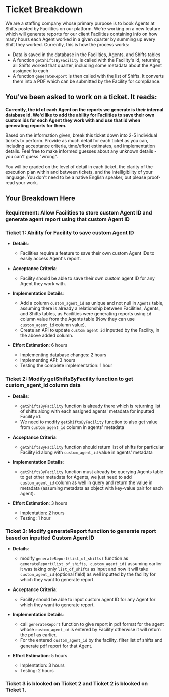 # Ticket Breakdown
We are a staffing company whose primary purpose is to book Agents at Shifts posted by Facilities on our platform. We're working on a new feature which will generate reports for our client Facilities containing info on how many hours each Agent worked in a given quarter by summing up every Shift they worked. Currently, this is how the process works:

- Data is saved in the database in the Facilities, Agents, and Shifts tables
- A function `getShiftsByFacility` is called with the Facility's id, returning all Shifts worked that quarter, including some metadata about the Agent assigned to each
- A function `generateReport` is then called with the list of Shifts. It converts them into a PDF which can be submitted by the Facility for compliance.

## You've been asked to work on a ticket. It reads:

**Currently, the id of each Agent on the reports we generate is their internal database id. We'd like to add the ability for Facilities to save their own custom ids for each Agent they work with and use that id when generating reports for them.**


Based on the information given, break this ticket down into 2-5 individual tickets to perform. Provide as much detail for each ticket as you can, including acceptance criteria, time/effort estimates, and implementation details. Feel free to make informed guesses about any unknown details - you can't guess "wrong".


You will be graded on the level of detail in each ticket, the clarity of the execution plan within and between tickets, and the intelligibility of your language. You don't need to be a native English speaker, but please proof-read your work.

## Your Breakdown Here
### Requirement: Allow Facilities to store custom Agent ID and generate agent report using that custom Agent ID

### Ticket 1: Ability for Facility to save custom Agent ID

- **Details**:
  - Facilities require a feature to save their own custom Agent IDs to easily access Agent's report.

- **Acceptance Criteria**:
  - Facility should be able to save their own custom agent ID for any Agent they work with.

- **Implementation Details**:
  - Add a column `custom_agent_id` as unique and not null in `Agents` table, assuming there is already a relationship between Facilities, Agents, and Shifts tables, as Facilities were generating reports using `id` column value from the Agents table (Now they can use `custom_agent_id` column value).
  - Create an API to update `custom agent id` inputted by the Facility, in the above added column.

- **Effort Estimation**: 6 hours
  - Implementing database changes: 2 hours
  - Implementing API: 3 hours
  - Testing the complete implementation: 1 hour


### Ticket 2: Modify getShiftsByFacility function to get custom_agent_id column data

- **Details**:
  - `getShiftsByFacility` function is already there which is returning list of shifts along with each assigned agents' metadata for inputted Facility id.
  - We need to modify `getShiftsByFacility` function to also get value from `custom_agent_id` column in agents' metadata

- **Acceptance Criteria**:
  - `getShiftsByFacility` function should return list of shifts for particular Facility id along with `custom_agent_id` value in agents' metadata

- **Implementation Details**:
  - `getShiftsByFacility` function must already be querying Agents table to get other metadata for Agents, we just need to add `custom_agent_id` column as well in query and return the value in metadata (assuming metadata as object with key-value pair for each agent).

- **Effort Estimation**: 3 hours
  - Implentation: 2 hours
  - Testing: 1 hour


### Ticket 3: Modify generateReport function to generate report based on inputted Custom Agent ID

- **Details**:
  - modify `generateReport(list_of_shifts)` function as `generateReport(list_of_shifts, custom_agent_id)` assuming earlier it was taking only `list_of_shifts` as input and now it will take `custom_agent_id` (optional field) as well inputted by the facility for which they want to generate report.

- **Acceptance Criteria**:
  - Facility should be able to input custom agent ID for any Agent for which they want to generate report.

- **Implementation Details**:
  - call `generateReport` function to give report in pdf format for the agent whose `custom_agent_id` is entered by Facility otherwise it will return the pdf as earlier.
  - For the entered `custom_agent_id` by the facility, filter list of shifts and generate pdf report for that Agent.

- **Effort Estimation**: 5 hours
  - Implentation: 3 hours
  - Testing: 2 hours
 
### Ticket 3 is blocked on Ticket 2 and Ticket 2 is blocked on Ticket 1.
